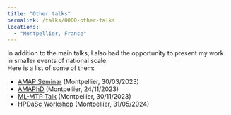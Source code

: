 ```yaml
---
title: "Other talks"
permalink: /talks/0000-other-talks
locations:
  - "Montpellier, France"
---
```


In addition to the main talks, I also had the opportunity to present my work in smaller events of national scale.  
Here is a list of some of them:
- [AMAP Seminar](https://amap.cirad.fr/fr/agenda.php) (Montpellier, 30/03/2023)
- [AMAPhD](https://amap.cirad.fr/fr/amaphd.php) (Montpellier, 24/11/2023) 
- [ML-MTP Talk](https://groupes.renater.fr/wiki/ml-mtp/prive/index) (Montpellier, 30/11/2023)
- [HPDaSc Workshop](https://team.inria.fr/zenith/hpdasc-workshop-on-data-driven-science/) (Montpellier, 31/05/2024)